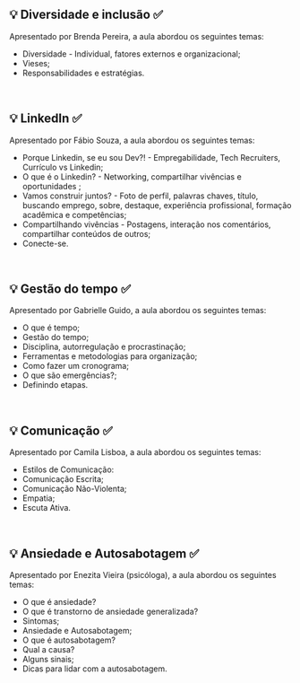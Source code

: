 ## 💡 Diversidade e inclusão ✅

Apresentado por Brenda Pereira, a aula abordou os seguintes temas:

- Diversidade - Individual, fatores externos e organizacional;
- Vieses;
- Responsabilidades e estratégias.

</br>

## 💡 LinkedIn ✅

Apresentado por Fábio Souza, a aula abordou os seguintes temas:

- Porque Linkedin, se eu sou Dev?! - Empregabilidade, Tech Recruiters, Currículo vs Linkedin; 
- O que é o Linkedin? - Networking, compartilhar vivências  e oportunidades ;
- Vamos construir juntos? - Foto de perfil, palavras chaves, título, buscando emprego, sobre, destaque, experiência profissional, formação acadêmica e competências;
- Compartilhando vivências - Postagens, interação nos comentários, compartilhar conteúdos de outros;
- Conecte-se.

</br>

## 💡 Gestão do tempo ✅

Apresentado por Gabrielle Guido, a aula abordou os seguintes temas:

- O que é tempo;
- Gestão do tempo;
- Disciplina, autorregulação e procrastinação;
- Ferramentas e metodologias para organização;
- Como fazer um cronograma;
- O que são emergências?;
- Definindo etapas.

</br>

## 💡 Comunicação ✅

Apresentado por Camila Lisboa, a aula abordou os seguintes temas:

- Estilos de Comunicação:
- Comunicação Escrita;
- Comunicação Não-Violenta;
- Empatia;
- Escuta Ativa.

</br>

## 💡 Ansiedade e Autosabotagem ✅

Apresentado por Enezita Vieira (psicóloga), a aula abordou os seguintes temas:

- O que é ansiedade?
- O que é transtorno de ansiedade generalizada?
- Sintomas;
- Ansiedade e Autosabotagem;
- O que é autosabotagem?
- Qual a causa?
- Alguns sinais;
- Dicas para lidar com a autosabotagem.
